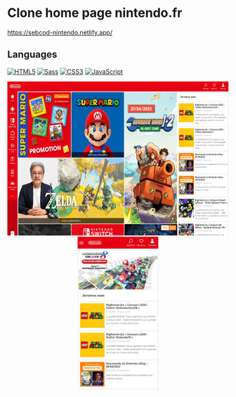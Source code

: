 # Clone home page nintendo.fr

https://sebcod-nintendo.netlify.app/

## Languages

[![HTML5](https://img.shields.io/badge/-HTML5-000?&logo=HTML5&logoColor=E34F26)](https://www.w3.org/html/)
[![Sass](https://img.shields.io/badge/-Sass-000?&logo=Sass&logoColor=CC6699)](https://sass-lang.com)
[![CSS3](https://img.shields.io/badge/-CSS3-000?&logo=CSS3&logoColor=1572B6)](https://developer.mozilla.org/fr/docs/Web/CSS)
[![JavaScript](https://img.shields.io/badge/-JavaScript-000?&logo=JavaScript&logoColor=F7DF1E)](https://developer.mozilla.org/en-US/docs/Web/JavaScript)

<p align="center">
  <img src="assets/img/Capture d’écran 2023-05-17 143226.jpg" height="350" alt="Thumbnail Clone Nintendo.fr desktop" title="Clone Nintendo.fr desktop">
  <img src="assets/img/Capture d’écran 2023-05-17 152815.jpg" height="350" alt="Thumbnail Clone Nintendo.fr mobile" title="Clone Nintendo.fr mobile">
</p>

